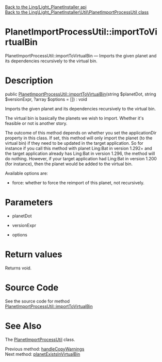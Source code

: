 [Back to the Ling/Light_PlanetInstaller api](https://github.com/lingtalfi/Light_PlanetInstaller/blob/master/doc/api/Ling/Light_PlanetInstaller.md)<br>
[Back to the Ling\Light_PlanetInstaller\Util\PlanetImportProcessUtil class](https://github.com/lingtalfi/Light_PlanetInstaller/blob/master/doc/api/Ling/Light_PlanetInstaller/Util/PlanetImportProcessUtil.md)


PlanetImportProcessUtil::importToVirtualBin
================



PlanetImportProcessUtil::importToVirtualBin — Imports the given planet and its dependencies recursively to the virtual bin.




Description
================


public [PlanetImportProcessUtil::importToVirtualBin](https://github.com/lingtalfi/Light_PlanetInstaller/blob/master/doc/api/Ling/Light_PlanetInstaller/Util/PlanetImportProcessUtil/importToVirtualBin.md)(string $planetDot, string $versionExpr, ?array $options = []) : void




Imports the given planet and its dependencies recursively to the virtual bin.

The virtual bin is basically the planets we wish to import.
Whether it's feasible or not is another story.



The outcome of this method depends on whether you set the applicationDir property in this class.
If set, this method will only import the planet (to the virtual bin) if they need to be updated in the target application.
So for instance if you call this method with planet Ling:Bat in version 1.292+ and the target application already
has Ling:Bat in version 1.296, the method will do nothing.
However, if your target application had Ling:Bat in version 1.200 (for instance), then the planet would be added to the virtual bin.




Available options are:
- force: whether to force the reimport of this planet, not recursively.




Parameters
================


- planetDot

    

- versionExpr

    

- options

    


Return values
================

Returns void.








Source Code
===========
See the source code for method [PlanetImportProcessUtil::importToVirtualBin](https://github.com/lingtalfi/Light_PlanetInstaller/blob/master/Util/PlanetImportProcessUtil.php#L778-L894)


See Also
================

The [PlanetImportProcessUtil](https://github.com/lingtalfi/Light_PlanetInstaller/blob/master/doc/api/Ling/Light_PlanetInstaller/Util/PlanetImportProcessUtil.md) class.

Previous method: [handleCopyWarnings](https://github.com/lingtalfi/Light_PlanetInstaller/blob/master/doc/api/Ling/Light_PlanetInstaller/Util/PlanetImportProcessUtil/handleCopyWarnings.md)<br>Next method: [planetExistsInVirtualBin](https://github.com/lingtalfi/Light_PlanetInstaller/blob/master/doc/api/Ling/Light_PlanetInstaller/Util/PlanetImportProcessUtil/planetExistsInVirtualBin.md)<br>

